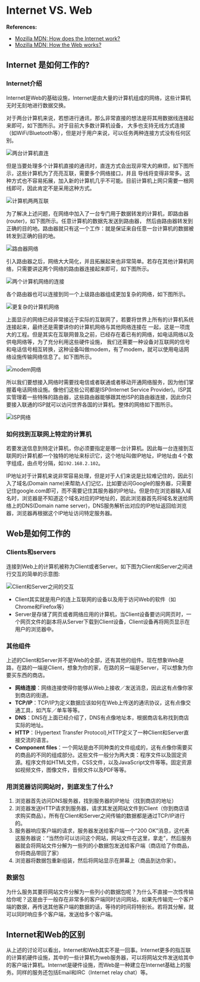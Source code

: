 [_metadata_:author]:- "daveying"
[_metadata_:tags]:- "Internet|Web"
[_metadata_:created-date]:- "2017-04-29 11:32pm"

# Internet VS. Web

**References:**

- [Mozilla MDN: How does the Internet work?](https://developer.mozilla.org/en-US/docs/Learn/Common_questions/How_does_the_Internet_work)
- [Mozilla MDN: How the Web works?](https://developer.mozilla.org/en-US/docs/Learn/Getting_started_with_the_web/How_the_Web_works)

## Internet 是如何工作的?

### Internet介绍

Internet是Web的基础设施，Internet是由大量的计算机组成的网络，这些计算机无时无刻地进行数据交换。

对于两台计算机来说，若想进行通讯，那么非常直接的想法是将其用数据线连接起来即可，如下图所示。对于目前大多数计算机设备， 大多也支持无线方式连接（如WiFi/Bluetooth等），但是对于用户来说，可以任务两种连接方式没有任何区别。

![两台计算机直连](https://mdn.mozillademos.org/files/8441/internet-schema-1.png)

但是当要处理多个计算机直接的通讯时，直连方式会出现非常大的麻烦，如下图所示，这些计算机为了亮亮互联，需要多个网络接口，并且 导线将变得非常多。这种方式也不容易拓展，加入新的计算机几乎不可能。目前计算机上网只需要一根网线即可，因此肯定不是采用这种方式。

![计算机两两互联](https://mdn.mozillademos.org/files/8443/internet-schema-2.png)

为了解决上述问题，在网络中加入了一台专门用于数据转发的计算机，即路由器(router)，如下图所示。任意计算机的数据先发送到路由器， 然后由路由器转发到正确的目的地。路由器就只有这一个工作：就是保证来自任意一台计算机的数据被转发到正确的目的地。

![路由器网络](https://mdn.mozillademos.org/files/8445/internet-schema-3.png)

引入路由器之后，网络大大简化，并且拓展起来也非常简单。若存在其他计算机网络，只需要讲这两个网络的路由器连接起来即可，如下图所示。

![两个计算机网络的连接](https://mdn.mozillademos.org/files/8447/internet-schema-4.png)

各个路由器也可以连接到同一个上级路由器组成更加复杂的网络，如下图所示。

![更复杂的计算机网络](https://mdn.mozillademos.org/files/8449/internet-schema-5.png)

上面显示的网络已经非常接近于实际的互联网了，若要将世界上所有的计算机系统连接起来，最终还是需要讲你的计算机网络与其他网络连接在 一起，这是一项庞大的工程。但是其实在互联网普及之前，已经存在着已有的网络，如电话网络以及供电网络等，为了充分利用这些硬件设施， 我们还需要一种设备对互联网的信号和电话信号相互转换，这种设备叫做modem，有了modem，就可以使用电话网络设施传输网络信息了。如下图所示。

![modem网络](https://mdn.mozillademos.org/files/8451/internet-schema-6.png)

所以我们要想接入网络时需要找电信或者联通或者移动开通网络服务，因为他们掌握着电话网络设施。像他们这些公司都是ISP(Internet Service Provider)。ISP其实管理着一些特殊的路由器，这些路由器能够跟其他ISP的路由器连接，因此你只要接入联通的ISP就可以访问世界各国的计算机。整体的网络如下图所示。

![ISP网络](https://mdn.mozillademos.org/files/8453/internet-schema-7.png)

### 如何找到互联网上特定的计算机

若要发送信息到特定计算机，你必须要指定是哪一台计算机。因此每一台连接到互联网的计算机都一个独特的地址来标识它，这个地址叫做IP地址，IP地址由４个数字组成，由点号分隔，如`192.168.2.102`。

IP地址对于计算机来说非常容易处理，但是对于人们来说是比较难记住的，因此引入了域名(Domain name)来帮助人们记忆，比如要访问Google的服务器，只需要记住google.com即可，而不需要记住其服务器的IP地址。但是你在浏览器输入域名时，浏览器是不知道这个域名对应的IP地址的，因此浏览器首先将域名发送给网络上的DNS(Domain name server)，DNS服务解析出对应的IP地址返回给浏览器，浏览器再根据这个IP地址访问特定服务器。

## Web是如何工作的

### Clients和servers

连接到Web上的计算机被称为Client或者Server。如下图为Client和Server之间进行交互的简单的示意图:

![Client和Server之间的交互](https://mdn.mozillademos.org/files/8973/Client-server.jpg)

- Client其实就是用户的连上互联网的设备以及用于访问Web的软件（如Chrome和Firefox等）
- Server是存储了网页或者网络应用的计算机，当Client设备要访问网页时，一个网页文件的副本将从Server下载到Client设备，Client设备再将网页显示在用户的浏览器中。

### 其他组件

上述的Client和Server并不是Web的全部，还有其他的组件。现在想象Web是路，在路的一端是Client，想象为你的家，在路的另一端是Server，可以想象为你要买东西的商店。
- **网络连接**：网络连接使得你能够从Web上接收／发送消息，因此这有点像你家到商店的街道。
- **TCP/IP**：TCP/IP为定义数据应该如何在Web上传送的通讯协议，这有点像交通工具，如汽车／单车等等。
- **DNS**：DNS在上面已经介绍了，DNS有点像地址本，根据商店名称找到商店实际的地址。
- **HTTP**：(Hypertext Transfer Protocol),HTTP定义了一种Client和Server直接交流的语言。
- **Component files**：一个网站是由不同种类的文件组成的，这有点像你需要买的商品的不同的组成部分。这些文件一般分为两大类：程序文件以及固定资源。程序文件如HTML文件，CSS文件，以及JavaScript文件等等。固定资源如视频文件，图像文件，音频文件以及PDF等等。

### 用浏览器访问网站时，到底发生了什么?

1. 浏览器首先访问DNS服务器，找到服务器的IP地址（找到商店的地址）
2. 浏览器发送HTTP请求到服务器，请求其发送网站文件到Client（你到商店请求购买商品）。所有在Client和Server之间传输的数据都是通过TCP/IP进行的。
3. 服务器响应客户端的请求，服务器发送给客户端一个“200 OK”消息，这代表这服务器说：“当然你可以访问这个网站，网站文件在这里，拿走”，然后服务器就会将网站文件分解为一些列的小数据包发送给客户端（商店给了你商品，你将商品带回了家）
4. 浏览器将数据包重新组装，然后将网站显示在屏幕上（商品到达你家）。

### 数据包

为什么服务其要将网站文件分解为一些列小的数据包呢？为什么不直接一次性传输给你呢？这是由于一般存在非常多的客户端同时访问网站，如果先传输完一个客户端的数据，再传送其他客户端的数据的话，等待的时间将特别长。若将其分解，就可以同时响应多个客户端，发送给多个客户端。

## Internet和Web的区别

从上述的讨论可以看出，Internet和Web其实不是一回事。Internet更多的指互联的计算机硬件设施，其中的一些计算机为web服务器，可以将网站文件发送给其中的客户端计算机。Internet是硬件设施，而Web是一种建立在Internet基础上的服务。同样的服务还包括Email和IRC（Internet relay chat）等。
